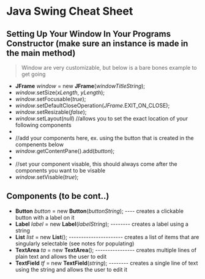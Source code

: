 # Java Swing Cheat Sheet

## Setting Up Your Window In Your Programs Constructor (make sure an instance is made in the main method)
> Window are very customizable, but below is a bare bones example to get going
* **JFrame** _window_ = new **JFrame**(_windowTitleString_);
* _window_.setSize(_xLength_, _yLength_);
* _window_.setFocusable(_true_);
* _window_.setDefaultCloseOperation(_JFrame_.EXIT_ON_CLOSE);
* _window_.setResizable(_false_);
* _window_.setLayout(_null_) //allows you to set the exact location of your following components
* 
* //add your components here, ex. using the button that is created in the compenents below
* _window_.getContentPane().add(_button_);
* 
* //set your component visable, this should always come after the components you want to be visable
* _window_.setVisable(_true_);

## Components (to be cont..)
* **Button** _button_ = new **Button**(_buttonString_); ---- creates a clickable button with a label on it
* **Label** _label_ = new **Label**(_labelString_); -------- creates a label using a string
* **List** _list_ = new **List**(); ---------------------- creates a list of items that are singularly selectable (see notes for populating)
* **TextArea** _ta_ = new **TextArea**(); ---------------- creates multiple lines of plain text and allows the user to edit
* **TextField** _tf_ = new **TextField**(_string_); -------- creates a single line of text using the string and allows the user to edit it
